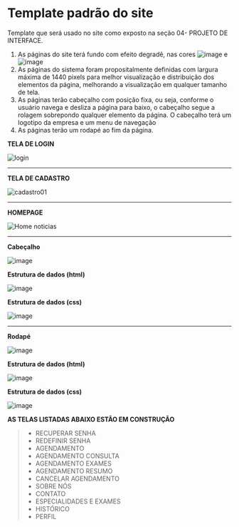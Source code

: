 # Template padrão do site

Template que será usado no site como exposto na seção 04- PROJETO DE INTERFACE.
1. As páginas do site terá fundo com efeito degradê, nas cores ![image](https://github.com/ICEI-PUC-Minas-PMV-ADS/pmv-ads-2023-1-e1-proj-web-t7-medicfy/assets/128761321/d5f807f6-8e3d-4496-8cc3-6c5d8f16b7fd) e ![image](https://github.com/ICEI-PUC-Minas-PMV-ADS/pmv-ads-2023-1-e1-proj-web-t7-medicfy/assets/128761321/2228232a-3cf6-44ee-8276-ed8645d28a9a)
2. As páginas do sistema foram propositalmente definidas com largura máxima de 1440 pixels para melhor visualização e distribuição dos elementos da página, melhorando a visualização em qualquer tamanho de tela.
3. As páginas terão cabeçalho com posição fixa, ou seja, conforme o usuário navega e desliza a página para baixo, o cabeçalho segue a rolagem sobrepondo qualquer elemento da página. O cabeçalho terá um logotipo da empresa e um menu de navegação
4. As páginas terão um rodapé ao fim da página.

**TELA DE LOGIN**

![login](https://github.com/ICEI-PUC-Minas-PMV-ADS/pmv-ads-2023-1-e1-proj-web-t7-medicfy/assets/128761556/ce3f818b-54ac-48d3-8c30-92b4d90dd433)

*******************************************************************************************************************************************

**TELA DE CADASTRO**

![cadastro01](https://github.com/ICEI-PUC-Minas-PMV-ADS/pmv-ads-2023-1-e1-proj-web-t7-medicfy/assets/128761321/3be055c9-5285-49c3-8ad7-f85786a0e4db)

*******************************************************************************************************************************************

**HOMEPAGE**

![Home noticias](https://github.com/ICEI-PUC-Minas-PMV-ADS/pmv-ads-2023-1-e1-proj-web-t7-medicfy/assets/128761321/b5cbb2b3-ca91-4a49-99c0-c6d42bd0c59d)

*******************************************************************************************************************************************
**Cabeçalho**

![image](https://github.com/ICEI-PUC-Minas-PMV-ADS/pmv-ads-2023-1-e1-proj-web-t7-medicfy/assets/128761321/ab96fdb3-a5de-47ae-9782-8e7bb254a35f)

**Estrutura de dados (html)**

![image](https://github.com/ICEI-PUC-Minas-PMV-ADS/pmv-ads-2023-1-e1-proj-web-t7-medicfy/assets/128761321/fa02d817-1183-4478-be6e-ee59f4c2efbf)

**Estrutura de dados (css)**

![image](https://github.com/ICEI-PUC-Minas-PMV-ADS/pmv-ads-2023-1-e1-proj-web-t7-medicfy/assets/128761321/3d95ecad-5a84-435e-8b1f-850b30e23d6a)
********************************************************************************************************************************************
**Rodapé**

![image](https://github.com/ICEI-PUC-Minas-PMV-ADS/pmv-ads-2023-1-e1-proj-web-t7-medicfy/assets/128761321/7f2a2ac9-6a41-4cd5-81c4-ba2389485732)

**Estrutura de dados (html)**

![image](https://github.com/ICEI-PUC-Minas-PMV-ADS/pmv-ads-2023-1-e1-proj-web-t7-medicfy/assets/128761321/d3da36b4-caf5-4672-981e-56ca78fbcd94)

**Estrutura de dados (css)**

![image](https://github.com/ICEI-PUC-Minas-PMV-ADS/pmv-ads-2023-1-e1-proj-web-t7-medicfy/assets/128761321/2b87b2c6-024e-4f52-a057-46e925a4328c)

**AS TELAS LISTADAS ABAIXO ESTÃO EM CONSTRUÇÃO**


>- RECUPERAR SENHA
>- REDEFINIR SENHA
>- AGENDAMENTO
>- AGENDAMENTO CONSULTA
>- AGENDAMENTO EXAMES
>- AGENDAMENTO RESUMO
>- CANCELAR AGENDAMENTO
>- SOBRE NÓS
>- CONTATO
>- ESPECIALIDADES E EXAMES
>- HISTÓRICO
>- PERFIL



